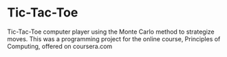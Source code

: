 # Tic-Tac-Toe
Tic-Tac-Toe computer player using the Monte Carlo method to strategize moves.
This was a programming project for the online course, Principles of Computing, offered on coursera.com
